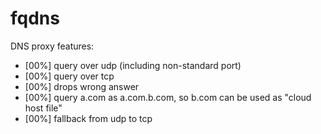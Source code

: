 fqdns
=====

DNS proxy features:

* [00%] query over udp (including non-standard port)
* [00%] query over tcp
* [00%] drops wrong answer
* [00%] query a.com as a.com.b.com, so b.com can be used as "cloud host file"
* [00%] fallback from udp to tcp
